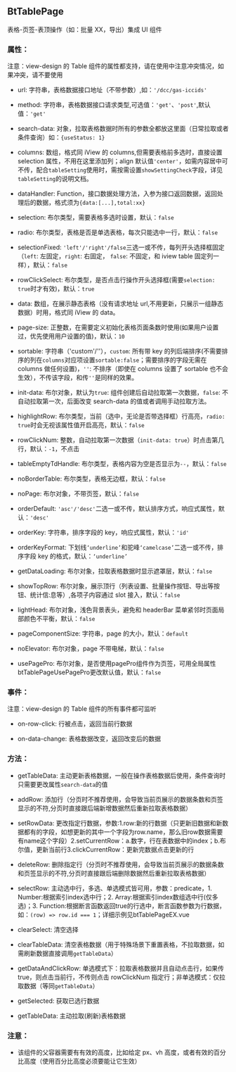 ## BtTablePage

表格-页签-表顶操作（如：批量 XX，导出）集成 UI 组件

### 属性：

注意：view-design 的 Table 组件的属性都支持，请在使用中注意冲突情况，如果冲突，请不要使用

- url: 字符串，表格数据接口地址（不带参数）,如：`'/dcc/gas-iccids'`

- method: 字符串，表格数据接口请求类型,可选值：`'get'`、`'post'`,默认值：`'get'`

- search-data: 对象，拉取表格数据时所有的参数全都放这里面（日常拉取或者条件查询）如：`{useStatus: 1}`

- columns: 数组，格式同 iView 的 columns,但需要表格前多选时，直接设置 selection 属性，不用在这里添加列；align 默认值`'center'`，如需内容居中可不传，配合`tableSetting`使用时，需按需设置`showSettingCheck`字段，详见`tableSetting`的说明文档。

- dataHandler: Function，接口数据处理方法，入参为接口返回数据，返回处理后的数据，格式须为`{data:[...],total:xx}`

- selection: 布尔类型，需要表格多选时设置，默认：`false`

- radio: 布尔类型，表格是否是单选表格，每次只能选中一行，默认：`false`

- selectionFixed: `'left'/'right'/false`三选一或不传，每列开头选择框固定（`left`: 左固定，`right`: 右固定， `false`: 不固定，和 iview table 固定列一样），默认：`false`

- rowClickSelect: 布尔类型，是否点击行操作开头选择框(需要`selection: true`时才有效)，默认：`true`

- data: 数组，在展示静态表格（没有请求地址 url,不用更新，只展示一组静态数据）时用，格式同 iView 的 data。

- page-size: 正整数，在需要定义初始化表格页面条数时使用(如果用户设置过，优先使用用户设置的值)，默认：`10`

- sortable: 字符串（'custom'/''），`custom`: 所有带 key 的列后端排序(不需要排序的列在`columns`对应项设置`sortable:false`；需要排序的字段无需在 columns 做任何设置)，`''`: 不排序（即使在 columns 设置了 sortable 也不会生效），不传该字段，和传`''`是同样的效果。

- init-data: 布尔对象，默认为`true`: 组件创建后自动拉取第一次数据，`false`: 不自动拉取第一次，后面改变 search-data 的值或者调用手动拉取方法。

- highlightRow: 布尔类型，当前（选中，无论是否带选择框）行高亮，`radio: true`时会无视该属性值开启高亮，默认：`false`

- rowClickNum: 整数，自动拉取第一次数据（`init-data: true`）时点击第几行，默认：`-1`，不点击

- tableEmptyTdHandle: 布尔类型，表格内容为空是否显示为`--`，默认：`false`

- noBorderTable: 布尔类型，表格无边框，默认：`false`

- noPage: 布尔对象，不带页签，默认：`false`

- orderDefault: `'asc'/'desc'`二选一或不传，默认排序方式，响应式属性，默认：`'desc'`

- orderKey: 字符串，排序字段的 key，响应式属性，默认：`'id'`

- orderKeyFormat: 下划线`‘underline’`和驼峰`‘camelcase’`二选一或不传，排序字段 key 的格式，默认：`‘underline’`

- getDataLoading: 布尔对象，拉取表格数据时显示遮罩层，默认：`false`

- showTopRow: 布尔对象，展示顶行（列表设置、批量操作按钮、导出等按钮、统计信:息等）,各项子内容通过 slot 接入，默认：`false`

- lightHead: 布尔对象，浅色背景表头，避免和 headerBar 菜单紧邻时页面局部颜色不平衡，默认：`false`

- pageComponentSize: 字符串，page 的大小，默认：`default`

- noElevator: 布尔对象，page 不带电梯，默认：`false`

- usePagePro: 布尔对象，是否使用pagePro组件作为页签，可用全局属性btTablePageUsePagePro更改默认值，默认：`false`

### 事件：

注意：view-design 的 Table 组件的所有事件都可监听

- on-row-click: 行被点击，返回当前行数据

- on-data-change: 表格数据改变，返回改变后的数据

### 方法：

- getTableData: 主动更新表格数据，一般在操作表格数据后使用，条件查询时只需要更改属性`search-data`的值

- addRow: 添加行（分页时不推荐使用，会导致当前页展示的数据条数和页签显示的不符,分页时直接跟后端新增数据然后重新拉取表格数据）

- setRowData: 更改指定行数据，参数:1.row:新的行数据（只更新旧数据和新数据都有的字段，如想更新的其中一个字段为row.name，那么旧row数据需要有name这个字段）2.setCurrentRow：a.数字，行在表数据中的index；b.布尔值，更新当前行3.clickCurrentRow：更新完数据点击更新的行

- deleteRow: 删除指定行（分页时不推荐使用，会导致当前页展示的数据条数和页签显示的不符,分页时直接跟后端删除数据然后重新拉取表格数据）

- selectRow: 主动选中行，多选、单选模式皆可用，参数：predicate，1. Number:根据索引index选中行；2. Array:根据索引index数组选中行(仅多选)；3. Function:根据断言函数返回true的行选中，断言函数参数为行数据，如：`(row) => row.id === 1`；详细示例见btTablePageEX.vue

- clearSelect: 清空选择

- clearTableData: 清空表格数据（用于特殊场景下重置表格，不拉取数据，如需刷新数据直接调用`getTableData`）

- getDataAndClickRow: 单选模式下：拉取表格数据并且自动点击行，如果传 true，则点击当前行，不传则点击 rowClickNum 指定行；非单选模式：仅拉取数据（等同`getTableData`）

- getSelected: 获取已选行数据

- getTableData: 主动拉取(刷新)表格数据

### 注意：

- 该组件的父容器需要有有效的高度，比如给定 px、vh 高度，或者有效的百分比高度（使用百分比高度必须要能让它生效）
